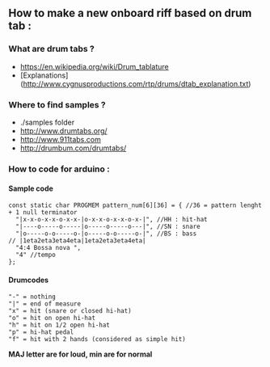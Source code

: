 
## How to make a new onboard riff based on drum tab : 

### What are drum tabs ?

* https://en.wikipedia.org/wiki/Drum_tablature
* [Explanations] (http://www.cygnusproductions.com/rtp/drums/dtab_explanation.txt)


### Where to find samples ? 

* ./samples folder
* http://www.drumtabs.org/
* http://www.911tabs.com
* http://drumbum.com/drumtabs/


### How to code for arduino : 

#### Sample code
```
const static char PROGMEM pattern_num[6][36] = { //36 = pattern lenght + 1 null terminator
  "|x-x-o-x-x-o-x-x-|o-x-x-o-x-x-o-x-|", //HH : hit-hat
  "|----o-----o-----|o-----o-----o---|", //SN : snare
  "|o-----o-o-----o-|o-----o-o-----o-|", //BS : bass
// |1eta2eta3eta4eta|1eta2eta3eta4eta|
  "4:4 Bossa nova ",
  "4" //tempo
};
```


#### Drumcodes 
```
"-" = nothing
"|" = end of measure
"x" = hit (snare or closed hi-hat)
"o" = hit on open hi-hat
"h" = hit on 1/2 open hi-hat
"p" = hi-hat pedal
"f" = hit with 2 hands (considered as simple hit)
```

**MAJ letter are for loud, min are for normal**
